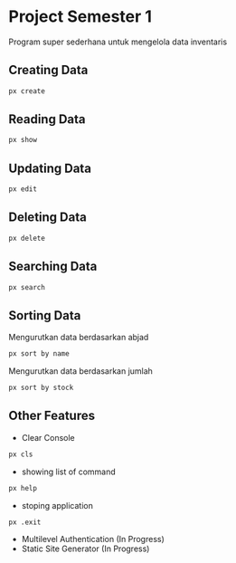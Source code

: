 # Project Semester 1

Program super sederhana untuk mengelola data inventaris

## Creating Data

```bash
px create
```

## Reading Data

```bash
px show
```

## Updating Data

```bash
px edit
```

## Deleting Data

```bash
px delete
```

## Searching Data

```bash
px search
```

## Sorting Data

Mengurutkan data berdasarkan abjad

```bash
px sort by name
```

Mengurutkan data berdasarkan jumlah 

```bash
px sort by stock
```

## Other Features

- Clear Console

```bash
px cls
```

- showing list of command

```bash
px help
```

- stoping application

```bash
px .exit
```

- Multilevel Authentication (In Progress)
- Static Site Generator (In Progress)